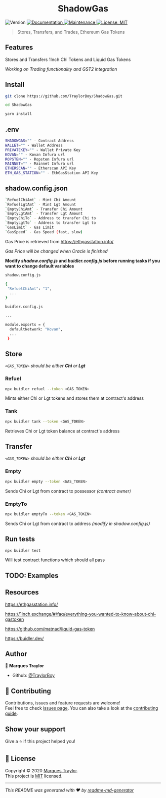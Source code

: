 <h1 align="center">ShadowGas</h1>
<p>
  <img alt="Version" src="https://img.shields.io/badge/version-1.0.0-blue.svg?cacheSeconds=2592000" />
  <a href="https://github.com/TraylorBoy/ShadowGas#readme" target="_blank">
    <img alt="Documentation" src="https://img.shields.io/badge/documentation-yes-brightgreen.svg" />
  </a>
  <a href="https://github.com/TraylorBoy/ShadowGas/graphs/commit-activity" target="_blank">
    <img alt="Maintenance" src="https://img.shields.io/badge/Maintained%3F-yes-green.svg" />
  </a>
  <a href="https://github.com/TraylorBoy/ShadowGas/blob/master/LICENSE" target="_blank">
    <img alt="License: MIT" src="https://img.shields.io/github/license/TraylorBoy/ShadowGas" />
  </a>
</p>

> Stores, Transfers, and Trades, Ethereum Gas Tokens

## Features
Stores and Transfers 1Inch Chi Tokens and Liquid Gas Tokens

*Working on Trading functionality and GST2 integration*

## Install

```sh
git clone https://github.com/TraylorBoy/ShadowGas.git

cd ShadowGas

yarn install
```

## .env
```sh
SHADOWGAS="" - Contract Address
WALLET="" - Wallet Address
PRIVATEKEY="" - Wallet Private Key
KOVAN="" - Kovan Infura url
ROPSTEN="" - Ropsten Infura url
MAINNET="" - Mainnet Infura url
ETHERSCAN="" - Etherscan API Key
ETH_GAS_STATION="" - EthGasStation API Key
```

## shadow.config.json
```sh
`RefuelChiAmt` - Mint Chi Amount
`RefuelLgtAmt` - Mint Lgt Amount
`EmptyChiAmt` - Transfer Chi Amount
`EmptyLgtAmt` - Transfer Lgt Amount
`EmptyChiTo` - Address to transfer Chi to
`EmptyLgtTo` - Address to transfer Lgt to
`GasLimit` - Gas Limit
`GasSpeed` - Gas Speed (fast, slow) 
```
Gas Price is retrieved from https://ethgasstation.info/

*Gas Price will be changed when Oracle is finished*

**Modify *shadow.config.js* and *buidler.config.js* before running tasks if you want to change default variables**

```sh
shadow.config.js

{
 "RefuelChiAmt": "1",
  ...
}

```

```sh
buidler.config.js

...

module.exports = {
  defaultNetwork: "Kovan",
  ...
 }
```


## Store

*`<GAS_TOKEN>` should be either **Chi** or **Lgt***

### Refuel
```sh
npx buidler refuel --token <GAS_TOKEN>
```

Mints either Chi or Lgt tokens and stores them at contract's address

### Tank
```sh
npx buidler tank --token <GAS_TOKEN>
```

Retrieves Chi or Lgt token balance at contract's address

## Transfer

*`<GAS_TOKEN>` should be either **Chi** or **Lgt***

### Empty
```sh
npx buidler empty --token <GAS_TOKEN>
```

Sends Chi or Lgt from contract to possessor *(contract owner)*

### EmptyTo
```sh
npx buidler emptyTo --token <GAS_TOKEN>
```

Sends Chi or Lgt from contract to address *(modify in shadow.config.js)*

## Run tests

```sh
npx buidler test
```

Will test contract functions which should all pass

## TODO: Examples

## Resources
https://ethgasstation.info/

https://1inch.exchange/#/faq/everything-you-wanted-to-know-about-chi-gastoken

https://github.com/matnad/liquid-gas-token

https://buidler.dev/

## Author

👤 **Marques Traylor**

* Github: [@TraylorBoy](https://github.com/TraylorBoy)

## 🤝 Contributing

Contributions, issues and feature requests are welcome!<br />Feel free to check [issues page](https://github.com/TraylorBoy/ShadowGas/issues). You can also take a look at the [contributing guide](https://github.com/TraylorBoy/ShadowGas/blob/master/CONTRIBUTING.md).

## Show your support

Give a ⭐️ if this project helped you!

## 📝 License

Copyright © 2020 [Marques Traylor](https://github.com/TraylorBoy).<br />
This project is [MIT](https://github.com/TraylorBoy/ShadowGas/blob/master/LICENSE) licensed.

***
_This README was generated with ❤️ by [readme-md-generator](https://github.com/kefranabg/readme-md-generator)_
